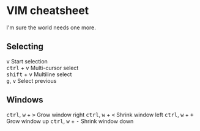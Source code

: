 # VIM cheatsheet

I'm sure the world needs one more.

## Selecting

<kbd>v</kbd> Start selection  
<kbd>ctrl</kbd> + <kbd>v</kbd> Multi-cursor select  
<kbd>shift</kbd> + <kbd>v</kbd> Multiline select  
<kbd>g</kbd>, <kbd>v</kbd> Select previous  

## Windows
<kbd>ctrl</kbd>, <kbd>w</kbd> + <kbd>></kbd> Grow window right
<kbd>ctrl</kbd>, <kbd>w</kbd> + <kbd><</kbd> Shrink window left
  <kbd>ctrl</kbd>, <kbd>w</kbd> + <kbd>+</kbd> Grow window up
<kbd>ctrl</kbd>, <kbd>w</kbd> + <kbd>-</kbd> Shrink window down

